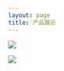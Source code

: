 ```yaml
---
layout: page
title: 产品展示
---
```

[![](https://raw.githubusercontent.com/jackadams324/jackadams324.github.io/master/Screenshots/firetv.jpg)](https://item.taobao.com/item.htm?id=586454403742)

[![](https://raw.githubusercontent.com/jackadams324/jackadams324.github.io/master/Screenshots/boxs.jpg)](https://item.taobao.com/item.htm?spm=a1z10.1-c.w4004-5759726203.4.62af362fzXlGmR&id=583319630797)


